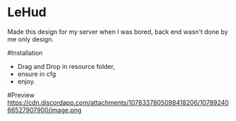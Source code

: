 # LeHud
Made this design for my server when I was bored, back end wasn't done by me only design.

#Installation
- Drag and Drop in resource folder,
- ensure in cfg
-  enjoy.


#Preview
https://cdn.discordapp.com/attachments/1078337805098418206/1078924066527907900/image.png
